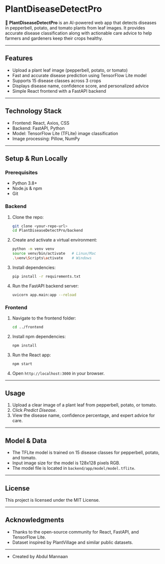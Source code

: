 # PlantDiseaseDetectPro

🌿 **PlantDiseaseDetectPro** is an AI-powered web app that detects diseases in pepperbell, potato, and tomato plants from leaf images. It provides accurate disease classification along with actionable care advice to help farmers and gardeners keep their crops healthy.

---

## Features

- Upload a plant leaf image (pepperbell, potato, or tomato)
- Fast and accurate disease prediction using TensorFlow Lite model
- Supports 15 disease classes across 3 crops
- Displays disease name, confidence score, and personalized advice
- Simple React frontend with a FastAPI backend

---

## Technology Stack

- Frontend: React, Axios, CSS
- Backend: FastAPI, Python
- Model: TensorFlow Lite (TFLite) image classification
- Image processing: Pillow, NumPy

---

## Setup & Run Locally

### Prerequisites

- Python 3.8+
- Node.js & npm
- Git

### Backend

1. Clone the repo:

   ```bash
   git clone <your-repo-url>
   cd PlantDiseaseDetectPro/backend
   ```

2. Create and activate a virtual environment:

   ```bash
   python -m venv venv
   source venv/bin/activate   # Linux/Mac
   .\venv\Scripts\activate    # Windows
   ```

3. Install dependencies:

   ```bash
   pip install -r requirements.txt
   ```

4. Run the FastAPI backend server:

   ```bash
   uvicorn app.main:app --reload
   ```

### Frontend

1. Navigate to the frontend folder:

   ```bash
   cd ../frontend
   ```

2. Install npm dependencies:

   ```bash
   npm install
   ```

3. Run the React app:

   ```bash
   npm start
   ```

4. Open `http://localhost:3000` in your browser.

---

## Usage

1. Upload a clear image of a plant leaf from pepperbell, potato, or tomato.
2. Click *Predict Disease*.
3. View the disease name, confidence percentage, and expert advice for care.

---

## Model & Data

- The TFLite model is trained on 15 disease classes for pepperbell, potato, and tomato.
- Input image size for the model is 128x128 pixels RGB.
- The model file is located in `backend/app/model/model.tflite`.

---

## License

This project is licensed under the MIT License.

---

## Acknowledgments

- Thanks to the open-source community for React, FastAPI, and TensorFlow Lite.
- Dataset inspired by PlantVillage and similar public datasets.

---

- Created by Abdul Mannaan
